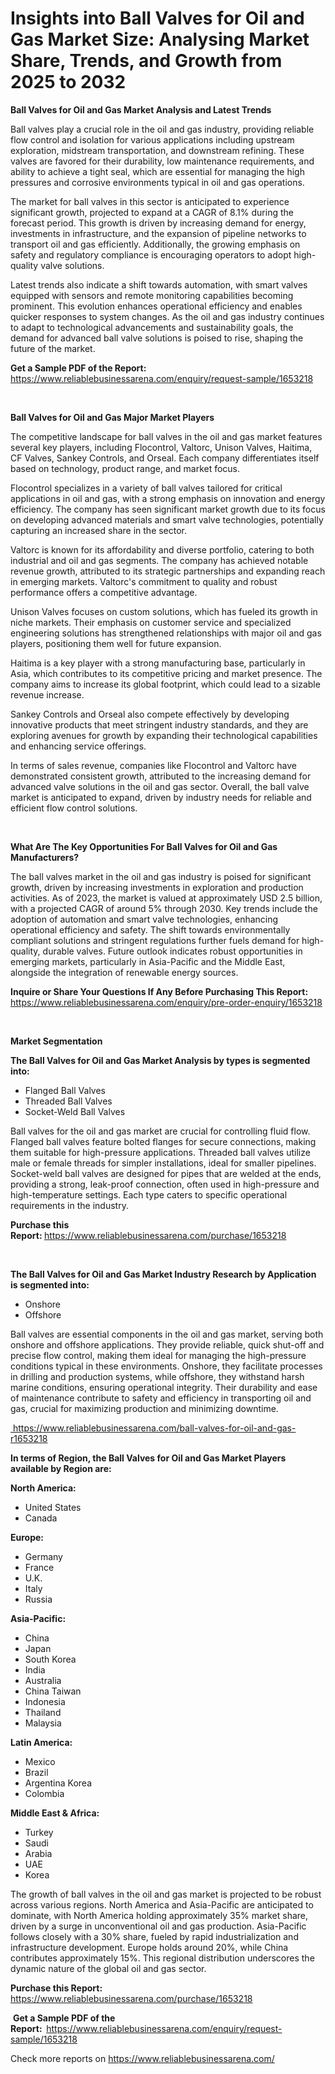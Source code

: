 <p><h1>Insights into Ball Valves for Oil and Gas Market Size: Analysing Market Share, Trends, and Growth from 2025 to 2032</h1></p><p><strong>Ball Valves for Oil and Gas Market Analysis and Latest Trends</strong></p>
<p><p>Ball valves play a crucial role in the oil and gas industry, providing reliable flow control and isolation for various applications including upstream exploration, midstream transportation, and downstream refining. These valves are favored for their durability, low maintenance requirements, and ability to achieve a tight seal, which are essential for managing the high pressures and corrosive environments typical in oil and gas operations.</p><p>The market for ball valves in this sector is anticipated to experience significant growth, projected to expand at a CAGR of 8.1% during the forecast period. This growth is driven by increasing demand for energy, investments in infrastructure, and the expansion of pipeline networks to transport oil and gas efficiently. Additionally, the growing emphasis on safety and regulatory compliance is encouraging operators to adopt high-quality valve solutions. </p><p>Latest trends also indicate a shift towards automation, with smart valves equipped with sensors and remote monitoring capabilities becoming prominent. This evolution enhances operational efficiency and enables quicker responses to system changes. As the oil and gas industry continues to adapt to technological advancements and sustainability goals, the demand for advanced ball valve solutions is poised to rise, shaping the future of the market.</p></p>
<p><strong>Get a Sample PDF of the Report:&nbsp;</strong> <a href="https://www.reliablebusinessarena.com/enquiry/request-sample/1653218?utm_campaign=2992&utm_medium=2&utm_source=Github&utm_content=ia&utm_term=08032025&utm_id=ball-valves-for-oil-and-gas">https://www.reliablebusinessarena.com/enquiry/request-sample/1653218</a></p>
<p>&nbsp;</p>
<p><strong>Ball Valves for Oil and Gas Major Market Players</strong></p>
<p><p>The competitive landscape for ball valves in the oil and gas market features several key players, including Flocontrol, Valtorc, Unison Valves, Haitima, CF Valves, Sankey Controls, and Orseal. Each company differentiates itself based on technology, product range, and market focus.</p><p>Flocontrol specializes in a variety of ball valves tailored for critical applications in oil and gas, with a strong emphasis on innovation and energy efficiency. The company has seen significant market growth due to its focus on developing advanced materials and smart valve technologies, potentially capturing an increased share in the sector.</p><p>Valtorc is known for its affordability and diverse portfolio, catering to both industrial and oil and gas segments. The company has achieved notable revenue growth, attributed to its strategic partnerships and expanding reach in emerging markets. Valtorc's commitment to quality and robust performance offers a competitive advantage.</p><p>Unison Valves focuses on custom solutions, which has fueled its growth in niche markets. Their emphasis on customer service and specialized engineering solutions has strengthened relationships with major oil and gas players, positioning them well for future expansion.</p><p>Haitima is a key player with a strong manufacturing base, particularly in Asia, which contributes to its competitive pricing and market presence. The company aims to increase its global footprint, which could lead to a sizable revenue increase.</p><p>Sankey Controls and Orseal also compete effectively by developing innovative products that meet stringent industry standards, and they are exploring avenues for growth by expanding their technological capabilities and enhancing service offerings.</p><p>In terms of sales revenue, companies like Flocontrol and Valtorc have demonstrated consistent growth, attributed to the increasing demand for advanced valve solutions in the oil and gas sector. Overall, the ball valve market is anticipated to expand, driven by industry needs for reliable and efficient flow control solutions.</p></p>
<p>&nbsp;</p>
<p><strong>What Are The Key Opportunities For Ball Valves for Oil and Gas Manufacturers?</strong></p>
<p><p>The ball valves market in the oil and gas industry is poised for significant growth, driven by increasing investments in exploration and production activities. As of 2023, the market is valued at approximately USD 2.5 billion, with a projected CAGR of around 5% through 2030. Key trends include the adoption of automation and smart valve technologies, enhancing operational efficiency and safety. The shift towards environmentally compliant solutions and stringent regulations further fuels demand for high-quality, durable valves. Future outlook indicates robust opportunities in emerging markets, particularly in Asia-Pacific and the Middle East, alongside the integration of renewable energy sources.</p></p>
<p><strong>Inquire or Share Your Questions If Any Before Purchasing This Report:</strong> <a href="https://www.reliablebusinessarena.com/enquiry/pre-order-enquiry/1653218?utm_campaign=2992&utm_medium=2&utm_source=Github&utm_content=ia&utm_term=08032025&utm_id=ball-valves-for-oil-and-gas">https://www.reliablebusinessarena.com/enquiry/pre-order-enquiry/1653218</a></p>
<p>&nbsp;</p>
<p><strong>Market Segmentation</strong></p>
<p><strong>The Ball Valves for Oil and Gas Market Analysis by types is segmented into:</strong></p>
<p><ul><li>Flanged Ball Valves</li><li>Threaded Ball Valves</li><li>Socket-Weld Ball Valves</li></ul></p>
<p><p>Ball valves for the oil and gas market are crucial for controlling fluid flow. Flanged ball valves feature bolted flanges for secure connections, making them suitable for high-pressure applications. Threaded ball valves utilize male or female threads for simpler installations, ideal for smaller pipelines. Socket-weld ball valves are designed for pipes that are welded at the ends, providing a strong, leak-proof connection, often used in high-pressure and high-temperature settings. Each type caters to specific operational requirements in the industry.</p></p>
<p><strong>Purchase this Report:&nbsp;</strong><a href="https://www.reliablebusinessarena.com/purchase/1653218?utm_campaign=2992&utm_medium=2&utm_source=Github&utm_content=ia&utm_term=08032025&utm_id=ball-valves-for-oil-and-gas">https://www.reliablebusinessarena.com/purchase/1653218</a></p>
<p>&nbsp;</p>
<p><strong>The Ball Valves for Oil and Gas Market Industry Research by Application is segmented into:</strong></p>
<p><ul><li>Onshore</li><li>Offshore</li></ul></p>
<p><p>Ball valves are essential components in the oil and gas market, serving both onshore and offshore applications. They provide reliable, quick shut-off and precise flow control, making them ideal for managing the high-pressure conditions typical in these environments. Onshore, they facilitate processes in drilling and production systems, while offshore, they withstand harsh marine conditions, ensuring operational integrity. Their durability and ease of maintenance contribute to safety and efficiency in transporting oil and gas, crucial for maximizing production and minimizing downtime.</p></p>
<p><a href="https://www.reliablebusinessarena.com/ball-valves-for-oil-and-gas-r1653218?utm_campaign=2992&utm_medium=2&utm_source=Github&utm_content=ia&utm_term=08032025&utm_id=ball-valves-for-oil-and-gas">&nbsp;https://www.reliablebusinessarena.com/ball-valves-for-oil-and-gas-r1653218</a></p>
<p><strong>In terms of Region, the Ball Valves for Oil and Gas Market Players available by Region are:</strong></p>
<p>
    <p> <strong> North America: </strong>
        <ul>
            <li>United States</li>
            <li>Canada</li>
        </ul>
        </p> 
    <p> <strong> Europe: </strong>
        <ul>
            <li>Germany</li>
            <li>France</li>
            <li>U.K.</li>
            <li>Italy</li>
            <li>Russia</li>
        </ul>
        </p> 
    <p> <strong> Asia-Pacific: </strong>
        <ul>
            <li>China</li>
            <li>Japan</li>
            <li>South Korea</li>
            <li>India</li>
            <li>Australia</li>
            <li>China Taiwan</li>
            <li>Indonesia</li>
            <li>Thailand</li>
            <li>Malaysia</li>
        </ul>
        </p> 
    <p> <strong> Latin America: </strong>
        <ul>
            <li>Mexico</li>
            <li>Brazil</li>
            <li>Argentina Korea</li>
            <li>Colombia</li>
        </ul>
        </p> 
    <p> <strong> Middle East & Africa: </strong>
        <ul>
            <li>Turkey</li>
            <li>Saudi</li>
            <li>Arabia</li>
            <li>UAE</li>
            <li>Korea</li>
        </ul>
    </p>
    </p>
<p><p>The growth of ball valves in the oil and gas market is projected to be robust across various regions. North America and Asia-Pacific are anticipated to dominate, with North America holding approximately 35% market share, driven by a surge in unconventional oil and gas production. Asia-Pacific follows closely with a 30% share, fueled by rapid industrialization and infrastructure development. Europe holds around 20%, while China contributes approximately 15%. This regional distribution underscores the dynamic nature of the global oil and gas sector.</p></p>
<p><strong>Purchase this Report: </strong><a href="https://www.reliablebusinessarena.com/purchase/1653218?utm_campaign=2992&utm_medium=2&utm_source=Github&utm_content=ia&utm_term=08032025&utm_id=ball-valves-for-oil-and-gas">https://www.reliablebusinessarena.com/purchase/1653218</a></p>
<p>&nbsp;<strong>Get a Sample PDF of the Report:&nbsp;&nbsp;</strong><a href="https://www.reliablebusinessarena.com/enquiry/request-sample/1653218?utm_campaign=2992&utm_medium=2&utm_source=Github&utm_content=ia&utm_term=08032025&utm_id=ball-valves-for-oil-and-gas">https://www.reliablebusinessarena.com/enquiry/request-sample/1653218</a></p>
<p><strong></strong></p>
<p>Check more reports on <a href="https://www.reliablebusinessarena.com/?utm_campaign=2992&utm_medium=2&utm_source=Github&utm_content=ia&utm_term=08032025&utm_id=ball-valves-for-oil-and-gas">https://www.reliablebusinessarena.com/</a></p>